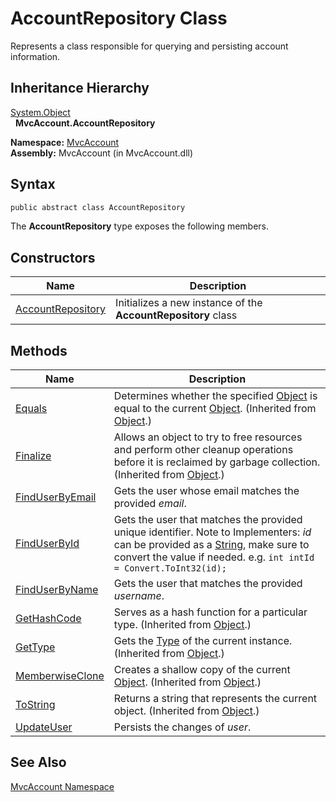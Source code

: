 AccountRepository Class
=======================
Represents a class responsible for querying and persisting account information.


Inheritance Hierarchy
---------------------
[System.Object][1]  
  **MvcAccount.AccountRepository**  

**Namespace:** [MvcAccount][2]  
**Assembly:** MvcAccount (in MvcAccount.dll)

Syntax
------

```csharp
public abstract class AccountRepository
```

The **AccountRepository** type exposes the following members.


Constructors
------------

Name                   | Description                                                   
---------------------- | ------------------------------------------------------------- 
[AccountRepository][3] | Initializes a new instance of the **AccountRepository** class 


Methods
-------

Name                  | Description                                                                                                                                                                                               
--------------------- | --------------------------------------------------------------------------------------------------------------------------------------------------------------------------------------------------------- 
[Equals][4]           | Determines whether the specified [Object][1] is equal to the current [Object][1]. (Inherited from [Object][1].)                                                                                           
[Finalize][5]         | Allows an object to try to free resources and perform other cleanup operations before it is reclaimed by garbage collection. (Inherited from [Object][1].)                                                
[FindUserByEmail][6]  | Gets the user whose email matches the provided *email*.                                                                                                                                                   
[FindUserById][7]     | Gets the user that matches the provided unique identifier. Note to Implementers: *id* can be provided as a [String][8], make sure to convert the value if needed. e.g. `int intId = Convert.ToInt32(id);` 
[FindUserByName][9]   | Gets the user that matches the provided *username*.                                                                                                                                                       
[GetHashCode][10]     | Serves as a hash function for a particular type. (Inherited from [Object][1].)                                                                                                                            
[GetType][11]         | Gets the [Type][12] of the current instance. (Inherited from [Object][1].)                                                                                                                                
[MemberwiseClone][13] | Creates a shallow copy of the current [Object][1]. (Inherited from [Object][1].)                                                                                                                          
[ToString][14]        | Returns a string that represents the current object. (Inherited from [Object][1].)                                                                                                                        
[UpdateUser][15]      | Persists the changes of *user*.                                                                                                                                                                           


See Also
--------
[MvcAccount Namespace][2]  

[1]: http://msdn2.microsoft.com/en-us/library/e5kfa45b
[2]: ../README.md
[3]: _ctor.md
[4]: http://msdn2.microsoft.com/en-us/library/bsc2ak47
[5]: http://msdn2.microsoft.com/en-us/library/4k87zsw7
[6]: FindUserByEmail.md
[7]: FindUserById.md
[8]: http://msdn2.microsoft.com/en-us/library/s1wwdcbf
[9]: FindUserByName.md
[10]: http://msdn2.microsoft.com/en-us/library/zdee4b3y
[11]: http://msdn2.microsoft.com/en-us/library/dfwy45w9
[12]: http://msdn2.microsoft.com/en-us/library/42892f65
[13]: http://msdn2.microsoft.com/en-us/library/57ctke0a
[14]: http://msdn2.microsoft.com/en-us/library/7bxwbwt2
[15]: UpdateUser.md